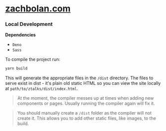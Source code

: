 # [zachbolan.com](https://www.zachbolan.com)

### Local Development

**Dependencies**

- `Deno`
- `Sass`

To compile the project run:

```bash
yarn build
```

This will generate the appropriate files in the `/dist` directory. The files to serve exist in dist - it's plain old static HTML so you can view the site locally at `path/to/ztalks/dist/index.html`.

> At the moment, the compiler messes up at times when adding new components or pages. Usually running the compiler again will fix it.

> You should manually create a `/dist` folder as the compiler will not create it. This allows you to add other static files, like images, to the build.
